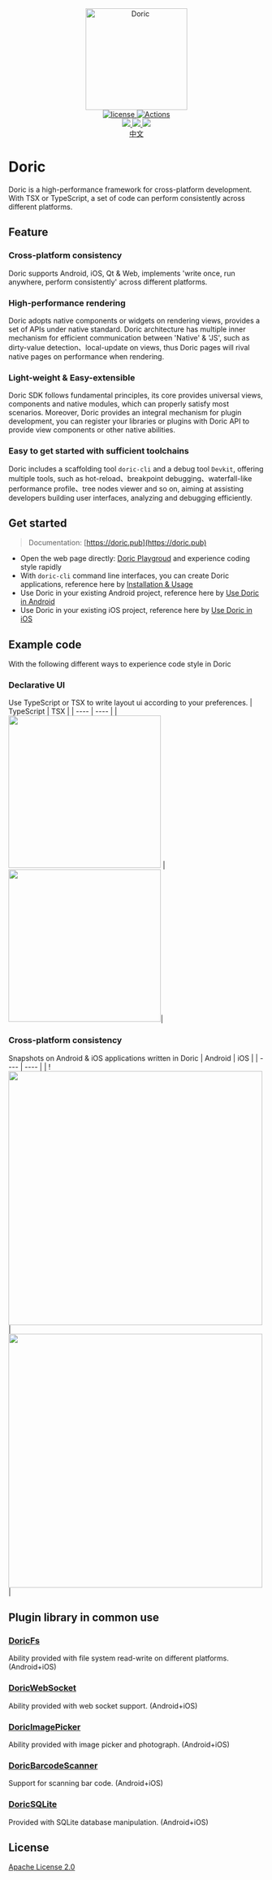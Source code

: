 <div align="center">
 <a href="https://doric.pub">
    <img alt="Doric" src="https://doric.pub/logo.png" width="200" />
 </a>
</div>

<div align="center">
<a href="https://github.com/doric-pub/Doric/blob/master/LICENSE">
    <img alt="license" src="https://img.shields.io/npm/l/doric" />
</a>
<a href="https://github.com/doric-pub/Doric/actions">
    <img alt="Actions" src="https://github.com/doric-pub/Doric/workflows/Release/badge.svg" />
</a>
</div>

<div align="center">
  <a href= "https://www.npmjs.com/package/doric">
     <img src="https://img.shields.io/npm/v/doric"/>
  </a>
  <a href="https://mvnrepository.com/artifact/pub.doric/core">
    <img src="https://img.shields.io/maven-central/v/pub.doric/core"/>
  </a>
  <a href="https://cocoapods.org/pods/DoricCore">
    <img src="https://img.shields.io/cocoapods/v/DoricCore"/>
  </a>
</div>
<div align="center">
 <a href="README-zh_CN.md">
     中文
 </a>
</div>

# Doric
Doric is a high-performance framework for cross-platform development. With TSX or TypeScript, a set of code can perform consistently across different platforms.

## Feature
### Cross-platform consistency
Doric supports Android, iOS, Qt & Web, implements 'write once, run anywhere, perform consistently' across different platforms.
### High-performance rendering
Doric adopts native components or widgets on rendering views, provides a set of APIs under native standard. Doric architecture has multiple inner mechanism for efficient communication between 'Native' & 'JS', such as dirty-value detection、local-update on views, thus Doric pages will rival native pages on performance when rendering.
### Light-weight & Easy-extensible
Doric SDK follows fundamental principles, its core provides universal views, components and native modules, which can properly satisfy most scenarios.
Moreover, Doric provides an integral mechanism for plugin development, you can register your libraries or plugins with Doric API to provide view components or other native abilities.
### Easy to get started with sufficient toolchains
Doric includes a scaffolding tool `doric-cli` and a debug tool `Devkit`, offering multiple tools, such as hot-reload、breakpoint debugging、waterfall-like performance profile、tree nodes viewer and so on, aiming at assisting developers building user interfaces, analyzing and debugging efficiently.

## Get started
> Documentation: [https://doric.pub](https://doric.pub)
* Open the web page directly: [Doric Playgroud](https://p.doric.pub/play/?e=167#example/HelloDoric.ts) and experience coding style rapidly
* With `doric-cli` command line interfaces, you can create Doric applications, reference here by [Installation & Usage](https://doric.pub/docs/index.html#%E5%AE%89%E8%A3%85Doric)
* Use Doric in your existing Android project, reference here by [Use Doric in Android](https://doric.pub/api/android.html)
* Use Doric in your existing iOS project, reference here by [Use Doric in iOS](https://doric.pub/api/ios.html)

## Example code
With the following different ways to experience code style in Doric
### Declarative UI
Use TypeScript or TSX to write layout ui according to your preferences.
| TypeScript | TSX |
| ---- | ---- |
| <img src="https://user-images.githubusercontent.com/9526211/132191388-6e3740ce-2ad6-4847-86f4-a1f94a5a3a77.png" height="300px" /> | <img src="https://user-images.githubusercontent.com/9526211/132192041-bb547cb8-574b-44bb-9d8f-071f4e235f3a.png" height="300px"/>|

### Cross-platform consistency
Snapshots on Android & iOS applications written in Doric
| Android | iOS |
| ---- | ---- |
| !<img src="https://user-images.githubusercontent.com/9526211/132187361-dcafe2d1-120a-4145-ab98-3836b378576e.png" height="500px"/> | <img src="https://user-images.githubusercontent.com/9526211/132191681-0512abd2-0692-4e4f-9605-bf24d9b898c2.png" height="500px"/>|

## Plugin library in common use
### [DoricFs](https://github.com/doric-pub/DoricFs)
Ability provided with file system read-write on different platforms. (Android+iOS)
### [DoricWebSocket](https://github.com/doric-pub/DoricWebSocket)
Ability provided with web socket support. (Android+iOS)
### [DoricImagePicker](https://github.com/doric-pub/DoricImagePicker)
Ability provided with image picker and photograph. (Android+iOS)
### [DoricBarcodeScanner](https://github.com/doric-pub/DoricBarcodeScanner)
Support for scanning bar code. (Android+iOS)
### [DoricSQLite](https://github.com/doric-pub/DoricSQLite)
Provided with SQLite database manipulation. (Android+iOS)

## License

[Apache License 2.0](LICENSE)
